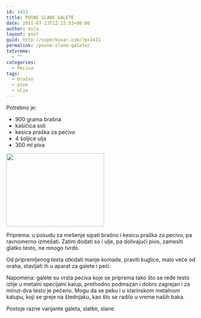 ```yaml
---
id: 1411
title: POSNE SLANE GALETE
date: 2011-07-13T12:22:53+00:00
author: mila
layout: post
guid: http://superkuvar.com/?p=1411
permalink: /posne-slane-galete/
totvreme:
  - ""
categories:
  - Peciva
tags:
  - brašno
  - pivo
  - ulje
---
```

Potrebno je:

  * 900 grama brašna
  * kašičica soli
  * kesica praška za pecivo
  * 4 šoljice ulja
  * 300 ml piva

[<img class="alignnone size-full wp-image-1430" title="vaflispivomslani" src="//superkuvar.com/wp-content/uploads/2011/07/vaflispivomslani.jpg" alt="" width="259" height="194" />](//superkuvar.com/wp-content/uploads/2011/07/vaflispivomslani.jpg)

Priprema: u posudu za mešenje sipati brašno i kesicu praška za pecivo, pa ravnomerno izmešati. Zatim dodati so i ulje, pa dolivajući pivo, zamesiti glatko testo, ne mnogo tvrdo.

Od pripremljenog testa otkidati manje komade, praviti kuglice, malo veće od oraha, stavljati ih u aparat za galete i peći.

Napomena: galete su vrsta peciva koje se priprema tako što se ređe testo izlije u metalni specijalni kalup, prethodno podmazan i dobro zagrejan i za minut-dva testo je pečeno. Mogu da se peku i u starinskom metalnom kalupu, koji se greje na štednjaku, kao što se radilo u vreme naših baka.

Postoje razne varijante galeta, slatke, slane.